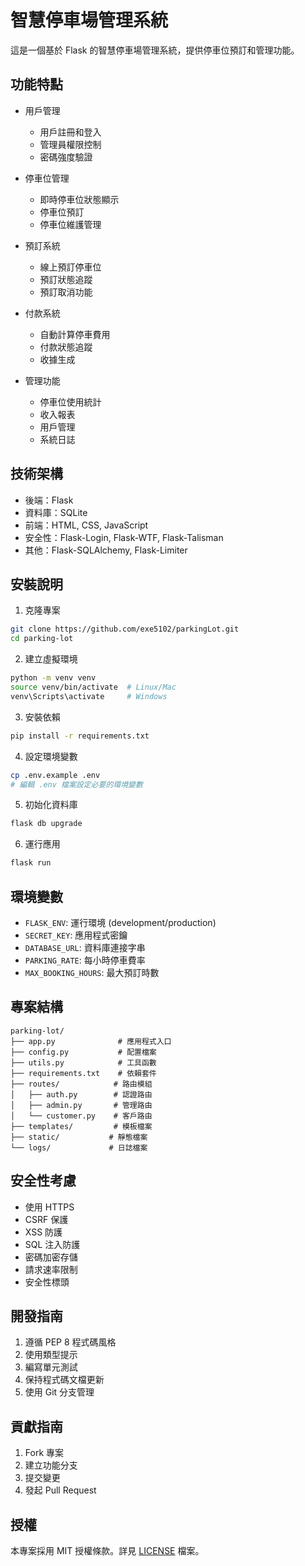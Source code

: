 # 智慧停車場管理系統

這是一個基於 Flask 的智慧停車場管理系統，提供停車位預訂和管理功能。

## 功能特點

- 用戶管理
  - 用戶註冊和登入
  - 管理員權限控制
  - 密碼強度驗證

- 停車位管理
  - 即時停車位狀態顯示
  - 停車位預訂
  - 停車位維護管理

- 預訂系統
  - 線上預訂停車位
  - 預訂狀態追蹤
  - 預訂取消功能

- 付款系統
  - 自動計算停車費用
  - 付款狀態追蹤
  - 收據生成

- 管理功能
  - 停車位使用統計
  - 收入報表
  - 用戶管理
  - 系統日誌

## 技術架構

- 後端：Flask
- 資料庫：SQLite
- 前端：HTML, CSS, JavaScript
- 安全性：Flask-Login, Flask-WTF, Flask-Talisman
- 其他：Flask-SQLAlchemy, Flask-Limiter

## 安裝說明

1. 克隆專案
```bash
git clone https://github.com/exe5102/parkingLot.git
cd parking-lot
```

2. 建立虛擬環境
```bash
python -m venv venv
source venv/bin/activate  # Linux/Mac
venv\Scripts\activate     # Windows
```

3. 安裝依賴
```bash
pip install -r requirements.txt
```

4. 設定環境變數
```bash
cp .env.example .env
# 編輯 .env 檔案設定必要的環境變數
```

5. 初始化資料庫
```bash
flask db upgrade
```

6. 運行應用
```bash
flask run
```

## 環境變數

- `FLASK_ENV`: 運行環境 (development/production)
- `SECRET_KEY`: 應用程式密鑰
- `DATABASE_URL`: 資料庫連接字串
- `PARKING_RATE`: 每小時停車費率
- `MAX_BOOKING_HOURS`: 最大預訂時數

## 專案結構

```
parking-lot/
├── app.py              # 應用程式入口
├── config.py           # 配置檔案
├── utils.py            # 工具函數
├── requirements.txt    # 依賴套件
├── routes/            # 路由模組
│   ├── auth.py        # 認證路由
│   ├── admin.py       # 管理路由
│   └── customer.py    # 客戶路由
├── templates/         # 模板檔案
├── static/           # 靜態檔案
└── logs/             # 日誌檔案
```

## 安全性考慮

- 使用 HTTPS
- CSRF 保護
- XSS 防護
- SQL 注入防護
- 密碼加密存儲
- 請求速率限制
- 安全性標頭

## 開發指南

1. 遵循 PEP 8 程式碼風格
2. 使用類型提示
3. 編寫單元測試
4. 保持程式碼文檔更新
5. 使用 Git 分支管理

## 貢獻指南

1. Fork 專案
2. 建立功能分支
3. 提交變更
4. 發起 Pull Request

## 授權

本專案採用 MIT 授權條款。詳見 [LICENSE](LICENSE) 檔案。
